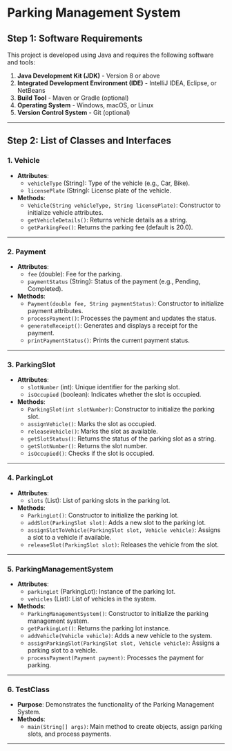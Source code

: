 # Parking Management System

## Step 1: Software Requirements
This project is developed using Java and requires the following software and tools:
1. **Java Development Kit (JDK)** - Version 8 or above
2. **Integrated Development Environment (IDE)** - IntelliJ IDEA, Eclipse, or NetBeans
3. **Build Tool** - Maven or Gradle (optional)
4. **Operating System** - Windows, macOS, or Linux
5. **Version Control System** - Git (optional)

---

## Step 2: List of Classes and Interfaces

### 1. **Vehicle**
- **Attributes**:
  - `vehicleType` (String): Type of the vehicle (e.g., Car, Bike).
  - `licensePlate` (String): License plate of the vehicle.
- **Methods**:
  - `Vehicle(String vehicleType, String licensePlate)`: Constructor to initialize vehicle attributes.
  - `getVehicleDetails()`: Returns vehicle details as a string.
  - `getParkingFee()`: Returns the parking fee (default is 20.0).

---

### 2. **Payment**
- **Attributes**:
  - `fee` (double): Fee for the parking.
  - `paymentStatus` (String): Status of the payment (e.g., Pending, Completed).
- **Methods**:
  - `Payment(double fee, String paymentStatus)`: Constructor to initialize payment attributes.
  - `processPayment()`: Processes the payment and updates the status.
  - `generateReceipt()`: Generates and displays a receipt for the payment.
  - `printPaymentStatus()`: Prints the current payment status.

---

### 3. **ParkingSlot**
- **Attributes**:
  - `slotNumber` (int): Unique identifier for the parking slot.
  - `isOccupied` (boolean): Indicates whether the slot is occupied.
- **Methods**:
  - `ParkingSlot(int slotNumber)`: Constructor to initialize the parking slot.
  - `assignVehicle()`: Marks the slot as occupied.
  - `releaseVehicle()`: Marks the slot as available.
  - `getSlotStatus()`: Returns the status of the parking slot as a string.
  - `getSlotNumber()`: Returns the slot number.
  - `isOccupied()`: Checks if the slot is occupied.

---

### 4. **ParkingLot**
- **Attributes**:
  - `slots` (List<ParkingSlot>): List of parking slots in the parking lot.
- **Methods**:
  - `ParkingLot()`: Constructor to initialize the parking lot.
  - `addSlot(ParkingSlot slot)`: Adds a new slot to the parking lot.
  - `assignSlotToVehicle(ParkingSlot slot, Vehicle vehicle)`: Assigns a slot to a vehicle if available.
  - `releaseSlot(ParkingSlot slot)`: Releases the vehicle from the slot.

---

### 5. **ParkingManagementSystem**
- **Attributes**:
  - `parkingLot` (ParkingLot): Instance of the parking lot.
  - `vehicles` (List<Vehicle>): List of vehicles in the system.
- **Methods**:
  - `ParkingManagementSystem()`: Constructor to initialize the parking management system.
  - `getParkingLot()`: Returns the parking lot instance.
  - `addVehicle(Vehicle vehicle)`: Adds a new vehicle to the system.
  - `assignParkingSlot(ParkingSlot slot, Vehicle vehicle)`: Assigns a parking slot to a vehicle.
  - `processPayment(Payment payment)`: Processes the payment for parking.

---

### 6. **TestClass**
- **Purpose**: Demonstrates the functionality of the Parking Management System.
- **Methods**:
  - `main(String[] args)`: Main method to create objects, assign parking slots, and process payments.

---

